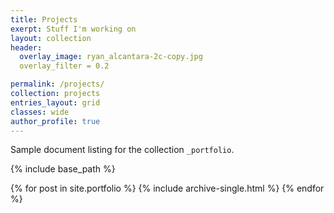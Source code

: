 ```yaml
---
title: Projects
exerpt: Stuff I'm working on
layout: collection
header:
  overlay_image: ryan_alcantara-2c-copy.jpg
  overlay_filter = 0.2

permalink: /projects/
collection: projects
entries_layout: grid
classes: wide
author_profile: true
---
```


Sample document listing for the collection `_portfolio`.

{% include base_path %}


{% for post in site.portfolio %}
  {% include archive-single.html %}
{% endfor %}
